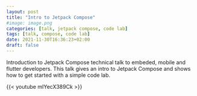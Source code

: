 ```yaml
---
layout: post
title: "Intro to Jetpack Compose"
#image: image.png
categories: [talk, jetpack compose, code lab]
tags: [talk, compose, code lab]
date: 2021-11-30T16:36:23+02:00
draft: false
---
```


Introduction to Jetpack Compose technical talk to embeded, mobile and flutter developers. This talk gives an intro to Jetpack Compose and shows how to get started with a simple code lab.

{{< youtube mIYecX389Ck >}}
